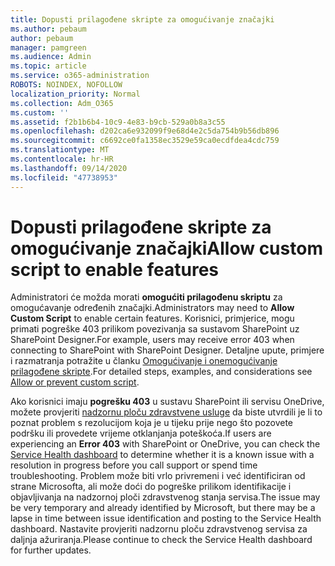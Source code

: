 ```yaml
---
title: Dopusti prilagođene skripte za omogućivanje značajki
ms.author: pebaum
author: pebaum
manager: pamgreen
ms.audience: Admin
ms.topic: article
ms.service: o365-administration
ROBOTS: NOINDEX, NOFOLLOW
localization_priority: Normal
ms.collection: Adm_O365
ms.custom: ''
ms.assetid: f2b1b6b4-10c9-4e83-b9cb-529a0b8a3c55
ms.openlocfilehash: d202ca6e932099f9e68d4e2c5da754b9b56db896
ms.sourcegitcommit: c6692ce0fa1358ec3529e59ca0ecdfdea4cdc759
ms.translationtype: MT
ms.contentlocale: hr-HR
ms.lasthandoff: 09/14/2020
ms.locfileid: "47738953"
---
```

# <a name="allow-custom-script-to-enable-features"></a><span data-ttu-id="6318c-102">Dopusti prilagođene skripte za omogućivanje značajki</span><span class="sxs-lookup"><span data-stu-id="6318c-102">Allow custom script to enable features</span></span>

<span data-ttu-id="6318c-103">Administratori će možda morati **omogućiti prilagođenu skriptu** za omogućavanje određenih značajki.</span><span class="sxs-lookup"><span data-stu-id="6318c-103">Administrators may need to **Allow Custom Script** to enable certain features.</span></span> <span data-ttu-id="6318c-104">Korisnici, primjerice, mogu primati pogreške 403 prilikom povezivanja sa sustavom SharePoint uz SharePoint Designer.</span><span class="sxs-lookup"><span data-stu-id="6318c-104">For example, users may receive error 403 when connecting to SharePoint with SharePoint Designer.</span></span> <span data-ttu-id="6318c-105">Detaljne upute, primjere i razmatranja potražite u članku [Omogućivanje i onemogućivanje prilagođene skripte](https://docs.microsoft.com/sharepoint/allow-or-prevent-custom-script).</span><span class="sxs-lookup"><span data-stu-id="6318c-105">For detailed steps, examples, and considerations see [Allow or prevent custom script](https://docs.microsoft.com/sharepoint/allow-or-prevent-custom-script).</span></span>

<span data-ttu-id="6318c-106">Ako korisnici imaju **pogrešku 403** u sustavu SharePoint ili servisu OneDrive, možete provjeriti [nadzornu ploču zdravstvene usluge](https://admin.microsoft.com/AdminPortal/Home#/servicehealth) da biste utvrdili je li to poznat problem s rezolucijom koja je u tijeku prije nego što pozovete podršku ili provedete vrijeme otklanjanja poteškoća.</span><span class="sxs-lookup"><span data-stu-id="6318c-106">If users are experiencing an **Error 403** with SharePoint or OneDrive, you can check the [Service Health dashboard](https://admin.microsoft.com/AdminPortal/Home#/servicehealth) to determine whether it is a known issue with a resolution in progress before you call support or spend time troubleshooting.</span></span> <span data-ttu-id="6318c-107">Problem može biti vrlo privremeni i već identificiran od strane Microsofta, ali može doći do pogreške prilikom identifikacije i objavljivanja na nadzornoj ploči zdravstvenog stanja servisa.</span><span class="sxs-lookup"><span data-stu-id="6318c-107">The issue may be very temporary and already identified by Microsoft, but there may be a lapse in time between issue identification and posting to the Service Health dashboard.</span></span> <span data-ttu-id="6318c-108">Nastavite provjeriti nadzornu ploču zdravstvenog servisa za daljnja ažuriranja.</span><span class="sxs-lookup"><span data-stu-id="6318c-108">Please continue to check the Service Health dashboard for further updates.</span></span>

